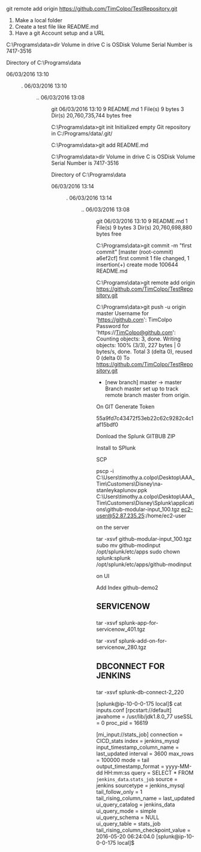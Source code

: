 

git remote add origin https://github.com/TimColpo/TestRepository.git


1) Make a local folder
2) Create a test file like README.md
3) Have a git Account setup and a URL

C:\Programs\data>dir
 Volume in drive C is OSDisk
 Volume Serial Number is 7417-3516

 Directory of C:\Programs\data

06/03/2016  13:10    <DIR>          .
06/03/2016  13:10    <DIR>          ..
06/03/2016  13:08    <DIR>          git
06/03/2016  13:10                 9 README.md
               1 File(s)              9 bytes
               3 Dir(s)  20,760,735,744 bytes free


C:\Programs\data>git init
Initialized empty Git repository in C:/Programs/data/.git/

C:\Programs\data>git add README.md

C:\Programs\data>dir
 Volume in drive C is OSDisk
 Volume Serial Number is 7417-3516

 Directory of C:\Programs\data

06/03/2016  13:14    <DIR>          .
06/03/2016  13:14    <DIR>          ..
06/03/2016  13:08    <DIR>          git
06/03/2016  13:10                 9 README.md
               1 File(s)              9 bytes
               3 Dir(s)  20,760,698,880 bytes free

C:\Programs\data>git commit -m "first commit"
[master (root-commit) a6ef2cf] first commit
 1 file changed, 1 insertion(+)
 create mode 100644 README.md

C:\Programs\data>git remote add origin https://github.com/TimColpo/TestRepository.git

C:\Programs\data>git push -u origin master
Username for 'https://github.com': TimColpo
Password for 'https://TimColpo@github.com':
Counting objects: 3, done.
Writing objects: 100% (3/3), 227 bytes | 0 bytes/s, done.
Total 3 (delta 0), reused 0 (delta 0)
To https://github.com/TimColpo/TestRepository.git
 * [new branch]      master -> master
Branch master set up to track remote branch master from origin.


On GIT Generate Token

55a9fd7c43472f53eb22c62c9282c4c1af15bdf0



Donload the Splunk GITBUB ZIP

Install to SPlunk

SCP

pscp -i C:\Users\timothy.a.colpo\Desktop\AAA_Tim\Customers\Disney\na-stanleykaplunov.ppk C:\Users\timothy.a.colpo\Desktop\AAA_Tim\Customers\Disney\Splunk\applications\github-modular-input_100.tgz ec2-user@52.87.235.25:/home/ec2-user

on the server


tar -xsvf github-modular-input_100.tgz
subo mv github-modinput /opt/splunk/etc/apps
sudo chown splunk:splunk /opt/splunk/etc/apps/github-modinput

on UI

Add Index github-demo2





###
## SERVICENOW
###

tar -xsvf splunk-app-for-servicenow_401.tgz

tar -xvsf splunk-add-on-for-servicenow_280.tgz

###
## DBCONNECT FOR JENKINS
###

tar -xsvf splunk-db-connect-2_220


[splunk@ip-10-0-0-175 local]$ cat inputs.conf
[rpcstart://default]
javahome = /usr/lib/jdk1.8.0_77
useSSL = 0
proc_pid = 16619

[mi_input://stats_job]
connection = CICD_stats
index = jenkins_mysql
input_timestamp_column_name = last_updated
interval = 3600
max_rows = 100000
mode = tail
output_timestamp_format = yyyy-MM-dd HH:mm:ss
query = SELECT * FROM `jenkins_data`.`stats_job`
source = jenkins
sourcetype = jenkins_mysql
tail_follow_only = 1
tail_rising_column_name = last_updated
ui_query_catalog = jenkins_data
ui_query_mode = simple
ui_query_schema = NULL
ui_query_table = stats_job
tail_rising_column_checkpoint_value = 2016-05-20 06:24:04.0
[splunk@ip-10-0-0-175 local]$
